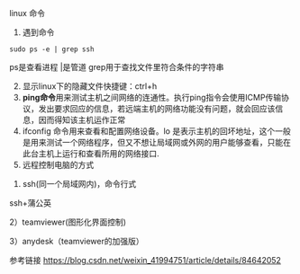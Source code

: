 linux 命令

1. 遇到命令

```
sudo ps -e | grep ssh
```

ps是查看进程 |是管道 grep用于查找文件里符合条件的字符串

2. 显示linux下的隐藏文件快捷键：ctrl+h
3. **ping命令**用来测试主机之间网络的连通性。执行ping指令会使用ICMP传输协议，发出要求回应的信息，若远端主机的网络功能没有问题，就会回应该信息，因而得知该主机运作正常
4. ifconfig 命令用来查看和配置网络设备。lo 是表示主机的回坏地址，这个一般是用来测试一个网络程序，但又不想让局域网或外网的用户能够查看，只能在此台主机上运行和查看所用的网络接口.
5. 远程控制电脑的方式

1) ssh(同一个局域网内)，命令行式

ssh+蒲公英

2）teamviewer(图形化界面控制)

3）anydesk（teamviewer的加强版）

参考链接  https://blog.csdn.net/weixin_41994751/article/details/84642052

